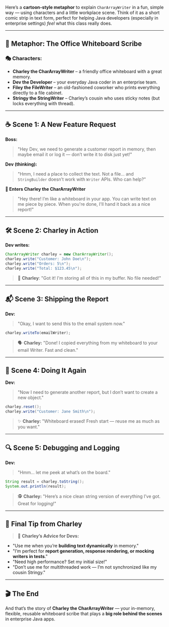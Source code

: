 Here’s a **cartoon-style metaphor** to explain `CharArrayWriter` in a fun, simple way — using characters and a little workplace scene. Think of it as a short comic strip in text form, perfect for helping Java developers (especially in enterprise settings) *feel* what this class really does.

---

## 🧠 **Metaphor: The Office Whiteboard Scribe**

### 🎭 **Characters:**
- **Charley the CharArrayWriter** – a friendly office whiteboard with a great memory.
- **Dev the Developer** – your everyday Java coder in an enterprise team.
- **Filey the FileWriter** – an old-fashioned coworker who prints everything directly to a file cabinet.
- **Stringy the StringWriter** – Charley’s cousin who uses sticky notes (but locks everything with thread).

---

## ☕ **Scene 1: A New Feature Request**

**Boss:**
> "Hey Dev, we need to generate a customer report in memory, then maybe email it or log it — don’t write it to disk just yet!"

**Dev (thinking):**
> "Hmm, I need a place to collect the text. Not a file... and `StringBuilder` doesn’t work with `Writer` APIs. Who can help?"

**🎉 Enters Charley the CharArrayWriter**

> "Hey there! I’m like a whiteboard in your app. You can write text on me piece by piece. When you're done, I'll hand it back as a nice report!"

---

## 🛠️ **Scene 2: Charley in Action**

**Dev writes:**

```java
CharArrayWriter charley = new CharArrayWriter();
charley.write("Customer: John Doe\n");
charley.write("Orders: 5\n");
charley.write("Total: $123.45\n");
```

> 💬 **Charley**: "Got it! I'm storing all of this in my buffer. No file needed!"

---

## 📬 **Scene 3: Shipping the Report**

**Dev:**
> "Okay, I want to send this to the email system now."

```java
charley.writeTo(emailWriter);
```

> 🗣️ **Charley:** "Done! I copied everything from my whiteboard to your email Writer. Fast and clean."

---

## 🔄 **Scene 4: Doing It Again**

**Dev:**
> "Now I need to generate another report, but I don’t want to create a new object."

```java
charley.reset();
charley.write("Customer: Jane Smith\n");
```

> ✨ **Charley:** "Whiteboard erased! Fresh start — reuse me as much as you want."

---

## 🔍 **Scene 5: Debugging and Logging**

**Dev:**
> "Hmm... let me peek at what’s on the board."

```java
String result = charley.toString();
System.out.println(result);
```

> 🕵️ **Charley:** "Here’s a nice clean string version of everything I’ve got. Great for logging!"

---

## 🧩 **Final Tip from Charley**

> 🧠 **Charley’s Advice for Devs:**
- "Use me when you’re **building text dynamically** in memory."
- "I’m perfect for **report generation, response rendering, or mocking writers in tests**."
- "Need high performance? Set my initial size!"
- "Don’t use me for multithreaded work — I’m not synchronized like my cousin Stringy."

---

## 🎬 **The End**

And that’s the story of **Charley the CharArrayWriter** — your in-memory, flexible, reusable whiteboard scribe that plays a **big role behind the scenes** in enterprise Java apps.
